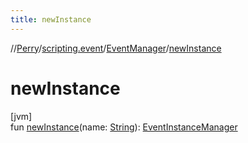 ```yaml
---
title: newInstance
---
```

//[Perry](../../../index.html)/[scripting.event](../index.html)/[EventManager](index.html)/[newInstance](new-instance.html)



# newInstance



[jvm]\
fun [newInstance](new-instance.html)(name: [String](https://kotlinlang.org/api/latest/jvm/stdlib/kotlin/-string/index.html)): [EventInstanceManager](../-event-instance-manager/index.html)




